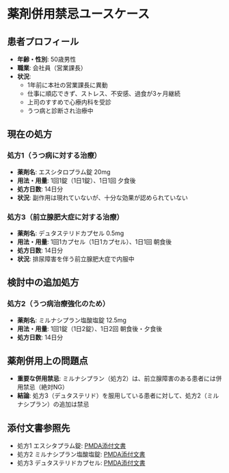 # 薬剤併用禁忌ユースケース

## 患者プロフィール
- **年齢・性別**: 50歳男性
- **職業**: 会社員（営業課長）
- **状況**: 
  - 1年前に本社の営業課長に異動
  - 仕事に順応できず、ストレス、不安感、過食が3ヶ月継続
  - 上司のすすめで心療内科を受診
  - うつ病と診断され治療中

## 現在の処方
### 処方1（うつ病に対する治療）
- **薬剤名**: エスシタロプラム錠 20mg
- **用法・用量**: 1回1錠（1日1錠）、1日1回 夕食後
- **処方日数**: 14日分
- **状況**: 副作用は現れていないが、十分な効果が認められていない

### 処方3（前立腺肥大症に対する治療）
- **薬剤名**: デュタステリドカプセル 0.5mg
- **用法・用量**: 1回1カプセル（1日1カプセル）、1日1回 朝食後
- **処方日数**: 14日分
- **状況**: 排尿障害を伴う前立腺肥大症で内服中

## 検討中の追加処方
### 処方2（うつ病治療強化のため）
- **薬剤名**: ミルナシプラン塩酸塩錠 12.5mg
- **用法・用量**: 1回1錠（1日2錠）、1日2回 朝食後・夕食後
- **処方日数**: 14日分

## 薬剤併用上の問題点
- **重要な併用禁忌**: ミルナシプラン（処方2）は、前立腺障害のある患者には併用禁忌（絶対NG）
- **結論**: 処方3（デュタステリド）を服用している患者に対して、処方2（ミルナシプラン）の追加は禁忌

## 添付文書参照先
- 処方1 エスシタプラム錠: [PMDA添付文書](https://www.pmda.go.jp/PmdaSearch/iyakuDetail/ResultDataSetPDF/300119_1179054F1057_1_05)
- 処方2 ミルナシプラン塩酸塩錠: [PMDA添付文書](https://www.pmda.go.jp/PmdaSearch/iyakuDetail/ResultDataSetPDF/672173_1179040F1080_2_04)
- 処方3 デュタステリドカプセル: [PMDA添付文書](https://www.pmda.go.jp/PmdaSearch/iyakuDetail/ResultDataSetPDF/790021_2499011M1086_1_03) 